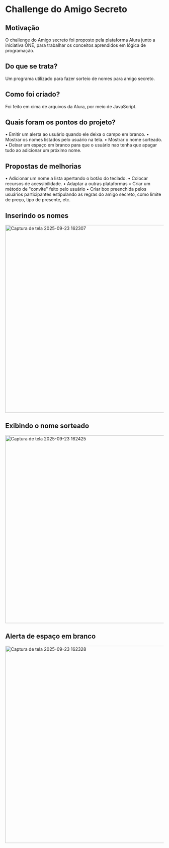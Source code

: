 # Challenge do Amigo Secreto

## Motivação
O challenge do Amigo secreto foi proposto pela plataforma Alura junto a iniciativa ONE, para trabalhar os conceitos aprendidos em lógica de programação.

## Do que se trata?
Um programa utilizado para fazer sorteio de nomes para amigo secreto.

## Como foi criado?
Foi feito em cima de arquivos da Alura, por meio de JavaScript.

## Quais foram os pontos do projeto?
• Emitir um alerta ao usuário quando ele deixa o campo em branco.
• Mostrar os nomes listados pelo usuário na tela.
• Mostrar o nome sorteado.
• Deixar um espaço em branco para que o usuário nao tenha que apagar tudo ao adicionar um próximo nome.

## Propostas de melhorias
• Adicionar um nome a lista apertando o botão <ENTER> do teclado.
• Colocar recursos de acessibilidade.
• Adaptar a outras plataformas
• Criar um método de "convite" feito pelo usuário
• Criar box preenchida pelos usuários participantes estipulando as regras do amigo secreto, como limite de preço, tipo de presente, etc. 

## Inserindo os nomes
<img width="1365" height="597" alt="Captura de tela 2025-09-23 162307" src="https://github.com/user-attachments/assets/a0dea80e-df71-475a-8da1-b40829f2f552" />

## Exibindo o nome sorteado
<img width="1365" height="597" alt="Captura de tela 2025-09-23 162425" src="https://github.com/user-attachments/assets/f5e8a1b5-02ff-42fb-b2ea-6dc255ebc360" />

## Alerta de espaço em branco
<img width="1365" height="627" alt="Captura de tela 2025-09-23 162328" src="https://github.com/user-attachments/assets/5663038f-6438-4fb9-8863-f3c3ce1cbf96" />

